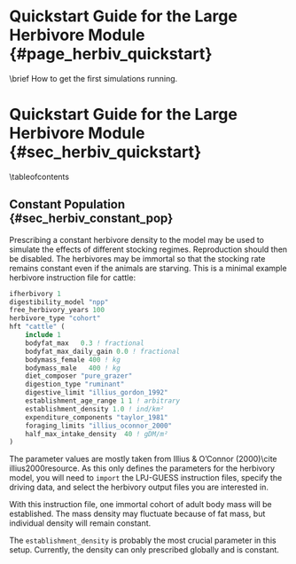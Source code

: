 Quickstart Guide for the Large Herbivore Module {#page_herbiv_quickstart}
=========================================================================
<!-- For doxygen, this is the *page* header -->
\brief How to get the first simulations running.

Quickstart Guide for the Large Herbivore Module {#sec_herbiv_quickstart}
========================================================================
<!-- For doxygen, this is the *section* header -->
\tableofcontents


Constant Population {#sec_herbiv_constant_pop}
----------------------------------------------

Prescribing a constant herbivore density to the model may be used to simulate the effects of different stocking regimes.
Reproduction should then be disabled.
The herbivores may be immortal so that the stocking rate remains constant even if the animals are starving.
This is a minimal example herbivore instruction file for cattle:

```fortran
ifherbivory 1
digestibility_model "npp"
free_herbivory_years 100
herbivore_type "cohort"
hft "cattle" (
	include 1
	bodyfat_max   0.3 ! fractional
	bodyfat_max_daily_gain 0.0 ! fractional
	bodymass_female 400 ! kg
	bodymass_male   400 ! kg
	diet_composer "pure_grazer"
	digestion_type "ruminant"
	digestive_limit "illius_gordon_1992"
	establishment_age_range 1 1 ! arbitrary
	establishment_density 1.0 ! ind/km²
	expenditure_components "taylor_1981"
	foraging_limits "illius_oconnor_2000"
	half_max_intake_density  40 ! gDM/m²
)
```
The parameter values are mostly taken from Illius & O’Connor (2000)\cite illius2000resource.
As this only defines the parameters for the herbivory model, you will need to `import` the LPJ-GUESS instruction files, specify the driving data, and select the herbivory output files you are interested in.

With this instruction file, one immortal cohort of adult body mass will be established.
The mass density may fluctuate because of fat mass, but individual density will remain constant.

The `establishment_density` is probably the most crucial parameter in this setup.
Currently, the density can only prescribed globally and is constant.

